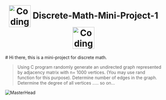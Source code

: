 <h1 align="center"><img align="center" alt="Coding" width="70" src="https://i.pinimg.com/originals/bd/8d/51/bd8d51d7cf2796fa1d005dc09e76b0a1.gif"> Discrete-Math-Mini-Project-1 <img align="center" alt="Coding" width="70" src="https://i.pinimg.com/originals/bd/8d/51/bd8d51d7cf2796fa1d005dc09e76b0a1.gif"></h1>

<p2>   #  Hi there, this is a mini-project for discrete math. </p2>

> Using C program randomly generate an undirected graph represented by adjacency matrix with n= 1000 vertices. (You may use rand function for this purpose).
> Determine number of edges in the graph. Determine the degree of all vertices ..... so on...


![MasterHead](https://i.pinimg.com/originals/4f/41/4e/4f414eaf54616759534bedd2c68d18eb.jpg)
